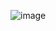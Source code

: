 ![image](https://github.com/nycberat/password-generator--main/assets/150543880/263a8de4-b0b0-4d73-a2b0-2f7a7155fd60)
